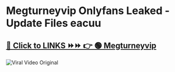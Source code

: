 
 # Megturneyvip Onlyfans Leaked - Update Files eacuu

## <h2><a href="https://clipsfans.com/Megturneyvip&ref=git">🔗 Click to LINKS ⏩⏩ 👉 🟢 Megturneyvip </a></h2>

<a href="https://clipsfans.com/Megturneyvip&ref=git" rel="nofollow" data-target="animated-image.originalLink"><img src="https://i.ibb.co.com/xMMVF88/686577567.gif" alt="Viral Video Original" style="max-width: 100%; display: inline-block;" data-target="animated-image.originalImage"></a>

